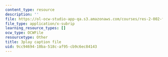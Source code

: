 ```yaml
---
content_type: resource
description: ''
file: https://ol-ocw-studio-app-qa.s3.amazonaws.com/courses/res-2-002-finite-element-procedures-for-solids-and-structures-spring-2010/9cc9469410ba518caf95cb9c6ec84143_BekDicq9MdM.vtt
file_type: application/x-subrip
learning_resource_types: []
ocw_type: OCWFile
resourcetype: Other
title: 3play caption file
uid: 9cc94694-10ba-518c-af95-cb9c6ec84143
---
```

